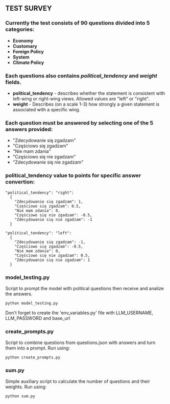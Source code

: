 ## TEST SURVEY

### Currently the test consists of 90 questions divided into 5 categories:

- **Economy**
- **Customary**
- **Foreign Policy**
- **System**
- **Climate Policy**

### Each questions also contains _political_tendency_ and _weight_ fields.

- **political_tendency** - describes whether the statement is consistent with left-wing or right-wing views. Allowed values are "left" or "right".
- **weight** - Describes (on a scale 1-3) how strongly a given statement is associated with a specific wing.

### Each question must be answered by selecting one of the 5 answers provided:

- "Zdecydowanie się zgadzam"
- "Częściowo się zgadzam"
- "Nie mam zdania"
- "Częściowo się nie zgadzam"
- "Zdecydowanie się nie zgadzam"

### political_tendency value to points for specific answer convertion:

```
"political_tendency": "right":
  {
    "Zdecydowanie się zgadzam": 1,
    "Częściowo się zgadzam": 0.5,
    "Nie mam zdania": 0,
    "Częściowo się nie zgadzam": -0.5,
    "Zdecydowanie się nie zgadzam": -1
  }

"political_tendency": "left":
  {
    "Zdecydowanie się zgadzam": -1,
    "Częściowo się zgadzam": -0.5,
    "Nie mam zdania": 0,
    "Częściowo się nie zgadzam": 0.5,
    "Zdecydowanie się nie zgadzam": 1
  }
```

### model_testing.py

Script to prompt the model with political questions then receive and analize the answers.

```
python model_testing.py
```

Don't forget to create the 'env_variables.py' file with LLM_USERNAME, LLM_PASSWORD and base_url

### create_prompts.py

Script to combine questions from questions.json with answers and turn them into a prompt. Run using:

```
python create_prompts.py
```

### sum.py

Simple auxiliary script to calculate the number of questions and their weights. Run using:

```
python sum.py
```

